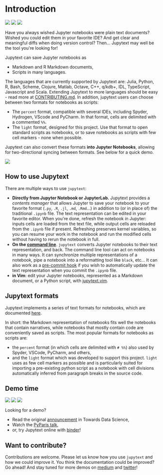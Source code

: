 # Introduction

[![](https://travis-ci.com/mwouts/jupytext.svg?branch=master)](https://travis-ci.com/mwouts/jupytext)
[![](https://codecov.io/github/mwouts/jupytext/coverage.svg?branch=master)](https://codecov.io/github/mwouts/jupytext?branch=master)
[![](https://img.shields.io/badge/lgtm-A+-brightgreen.svg)](https://lgtm.com/projects/g/mwouts/jupytext/context:python)

Have you always wished Jupyter notebooks were plain text documents? Wished you could edit them in your favorite IDE? And get clear and meaningful diffs when doing version control? Then... Jupytext may well be the tool you're looking for!

Jupytext can save Jupyter notebooks as
- Markdown and R Markdown documents,
- Scripts in many languages.

The languages that are currently supported by Jupytext are: Julia, Python, R, Bash, Scheme, Clojure, Matlab, Octave, C++, q/kdb+, IDL, TypeScript, Javascript and Scala. Extending Jupytext to more languages should be easy - read more at [CONTRIBUTING.md](https://github.com/mwouts/jupytext/blob/master/CONTRIBUTING.md#). In addition, jupytext users can choose between two formats for notebooks as scripts:
- The `percent` format, compatible with several IDEs, including Spyder, Hydrogen, VScode and PyCharm. In that format, cells are delimited with a commented `%%`.
- The `light` format, designed for this project. Use that format to open standard scripts as notebooks, or to save notebooks as scripts with few cell markers - none when possible.

Jupytext can also convert these formats **into Jupyter Notebooks**, allowing
for two-directional syncing between formats. See below for a quick demo.

![](https://github.com/mwouts/jupytext-screenshots/raw/master/IntroducingJupytext/JupyterPyCharm.gif)

## How to use Jupytext

There are multiple ways to use `jupytext`:
- **Directly from Jupyter Notebook or JupyterLab.** Jupytext provides a _contents manager_ that allows Jupyter to save your notebook to your favorite format (`.py`, `.R`, `.jl`, `.md`, `.Rmd`...) in addition to (or in place of) the traditional `.ipynb` file. The text representation can be edited in your favorite editor. When you're done, refresh the notebook in Jupyter: inputs cells are loaded from the text file, while output cells are reloaded from the `.ipynb` file if present. Refreshing preserves kernel variables, so you can resume your work in the notebook and run the modified cells without having to rerun the notebook in full.
- **On the [command line](using-cli.md)**. `jupytext` converts Jupyter notebooks to their text representation, and back. The command line tool can act on notebooks in many ways. It can synchronize multiple representations of a notebook, pipe a notebook into a reformatting tool like `black`, etc... It can also work as a [pre-commit hook](using-cli.html#jupytext-as-a-git-pre-commit-hook) if you wish to automatically update the text representation when you commit the `.ipynb` file.
- **in Vim**: edit your Jupyter notebooks, represented as a Markdown document, or a Python script, with [jupytext.vim](https://github.com/goerz/jupytext.vim).

## Jupytext formats

Jupytext implements a series of text formats for notebooks, which are documented [here](formats.md).

In short: the Markdown representation of notebooks fits well the notebooks that contain narratives, while notebooks that mostly contain code are conveniently saved as scripts. The most popular formats for notebooks as scripts are:
- the `percent` format (in which cells are delimited with `# %%`) also used by Spyder, VSCode, PyCharm, and others, 
- and the `light` format which was developed to support this project. `light` uses as few cell markers as possible and is particularly suited for importing a pre-existing python script as a notebook with cell divisions automatically inferred from paragraph breaks in the source code.

## Demo time

[![](https://img.shields.io/badge/TDS-Introducing%20Jupytext-blue.svg)](https://towardsdatascience.com/introducing-jupytext-9234fdff6c57)
[![](https://img.shields.io/badge/YouTube-PyParis-red.svg)](https://www.youtube.com/watch?v=y-VEZenk824)
[![](https://img.shields.io/badge/Binder-Try%20it!-blue.svg)](https://mybinder.org/v2/gh/mwouts/jupytext/master?urlpath=lab/tree/demo/get_started.ipynb)

Looking for a demo?
- Read the original [announcement](https://towardsdatascience.com/introducing-jupytext-9234fdff6c57) in Towards Data Science,
- Watch the [PyParis talk](https://github.com/mwouts/jupytext_pyparis_2018/blob/master/README.md#),
- or, try Jupytext online with [binder](https://mybinder.org/v2/gh/mwouts/jupytext/master?urlpath=lab/tree/demo/get_started.ipynb)!

## Want to contribute?

Contributions are welcome. Please let us know how you use `jupytext` and how we could improve it. You think the documentation could be improved? Go ahead! And stay tuned for more demos on [medium](https://medium.com/@marc.wouts) and [twitter](https://twitter.com/marcwouts)!
